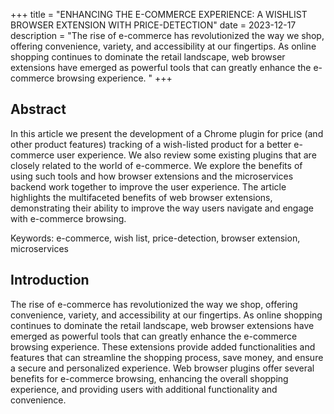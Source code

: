 +++
title = "ENHANCING THE E-COMMERCE EXPERIENCE: A WISHLIST BROWSER EXTENSION WITH PRICE-DETECTION"
date = 2023-12-17
description = "The rise of e-commerce has revolutionized the way we shop, offering convenience, variety, and accessibility at our fingertips. As online shopping continues to dominate the retail landscape, web browser extensions have emerged as powerful tools that can greatly enhance the e-commerce browsing experience. "
+++

## Abstract
In this article we present the development of a Chrome plugin for price (and other product features) tracking of a wish-listed product for a better e-commerce user experience. We also review some existing plugins that are closely related to the world of e-commerce. We explore the benefits of using such tools and how browser extensions and the microservices backend work together to improve the user experience. The article highlights the multifaceted benefits of web browser extensions, demonstrating their ability to improve the way users navigate and engage with e-commerce browsing.
<!-- more -->

Keywords: e-commerce, wish list, price-detection, browser extension, microservices

## Introduction

The rise of e-commerce has revolutionized the way we shop, offering convenience, variety, and accessibility at our fingertips. As online shopping continues to dominate the retail landscape, web browser extensions have emerged as powerful tools that can greatly enhance the e-commerce browsing experience. These extensions provide added functionalities and features that can streamline the shopping process, save money, and ensure a secure and personalized experience. Web browser plugins offer several benefits for e-commerce browsing, enhancing the overall shopping experience, and providing users with additional functionality and convenience.
